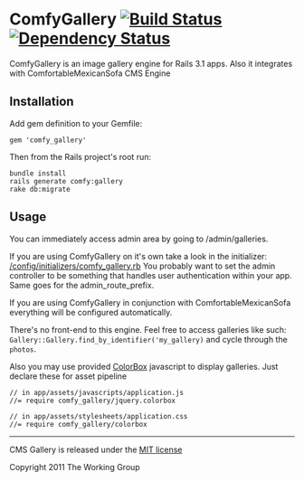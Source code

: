 # ComfyGallery [![Build Status](https://secure.travis-ci.org/comfy/comfy-gallery.png)](http://travis-ci.org/comfy/comfy-gallery) [![Dependency Status](https://gemnasium.com/comfy/comfy-gallery.png)](https://gemnasium.com/comfy/comfy-gallery)

ComfyGallery is an image gallery engine for Rails 3.1 apps. Also it integrates with ComfortableMexicanSofa CMS Engine

## Installation

Add gem definition to your Gemfile:
    
    gem 'comfy_gallery'
    
Then from the Rails project's root run:
    
    bundle install
    rails generate comfy:gallery
    rake db:migrate

## Usage

You can immediately access admin area by going to /admin/galleries.

If you are using ComfyGallery on it's own take a look in the initializer: [/config/initializers/comfy\_gallery.rb](https://github.com/comfy/comfy-gallery/blob/master/config/initializers/comfy_gallery.rb)
You probably want to set the admin controller to be something that handles user authentication within your app. Same goes for the admin\_route\_prefix.

If you are using ComfyGallery in conjunction with ComfortableMexicanSofa everything will be configured automatically.

There's no front-end to this engine. Feel free to access galleries like such: `Gallery::Gallery.find_by_identifier('my_gallery)` and cycle through the `photos`.

Also you may use provided [ColorBox](http://jacklmoore.com/colorbox/) javascript to display galleries. Just declare these for asset pipeline
    
    // in app/assets/javascripts/application.js
    //= require comfy_gallery/jquery.colorbox
    
    // in app/assets/stylesheets/application.css
    //= require comfy_gallery/colorbox

---

CMS Gallery is released under the [MIT license](https://github.com/twg/sofa-gallery/raw/master/LICENSE) 

Copyright 2011 The Working Group